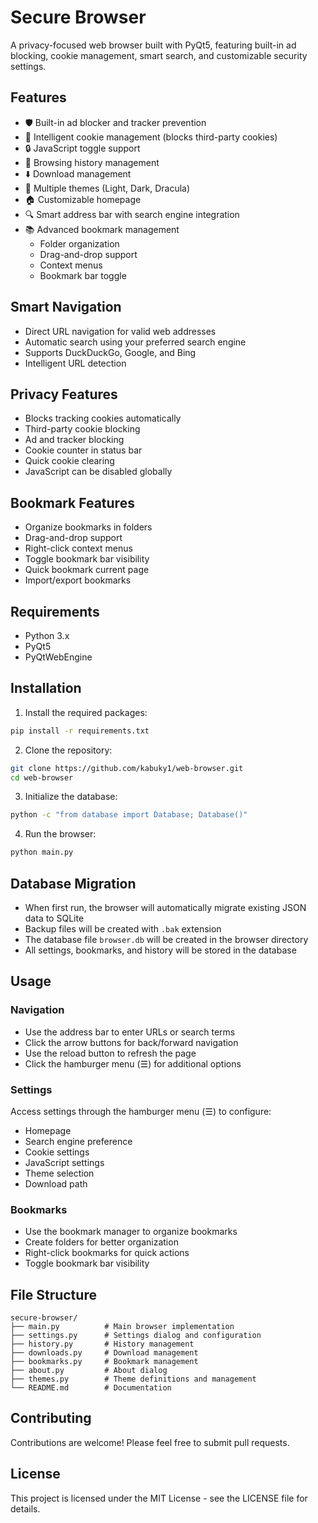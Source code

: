 # Secure Browser

A privacy-focused web browser built with PyQt5, featuring built-in ad blocking, cookie management, smart search, and customizable security settings.

## Features

- 🛡️ Built-in ad blocker and tracker prevention
- 🍪 Intelligent cookie management (blocks third-party cookies)
- 🔒 JavaScript toggle support
- 📜 Browsing history management
- ⬇️ Download management
- 🎨 Multiple themes (Light, Dark, Dracula)
- 🏠 Customizable homepage
- 🔍 Smart address bar with search engine integration
- 📚 Advanced bookmark management
  - Folder organization
  - Drag-and-drop support
  - Context menus
  - Bookmark bar toggle

## Smart Navigation

- Direct URL navigation for valid web addresses
- Automatic search using your preferred search engine
- Supports DuckDuckGo, Google, and Bing
- Intelligent URL detection

## Privacy Features

- Blocks tracking cookies automatically
- Third-party cookie blocking
- Ad and tracker blocking
- Cookie counter in status bar
- Quick cookie clearing
- JavaScript can be disabled globally

## Bookmark Features

- Organize bookmarks in folders
- Drag-and-drop support
- Right-click context menus
- Toggle bookmark bar visibility
- Quick bookmark current page
- Import/export bookmarks

## Requirements

- Python 3.x
- PyQt5
- PyQtWebEngine

## Installation

1. Install the required packages:
```bash
pip install -r requirements.txt
```

2. Clone the repository:
```bash
git clone https://github.com/kabuky1/web-browser.git
cd web-browser
```

3. Initialize the database:
```bash
python -c "from database import Database; Database()"
```

4. Run the browser:
```bash
python main.py
```

## Database Migration
- When first run, the browser will automatically migrate existing JSON data to SQLite
- Backup files will be created with `.bak` extension
- The database file `browser.db` will be created in the browser directory
- All settings, bookmarks, and history will be stored in the database

## Usage

### Navigation
- Use the address bar to enter URLs or search terms
- Click the arrow buttons for back/forward navigation
- Use the reload button to refresh the page
- Click the hamburger menu (☰) for additional options

### Settings
Access settings through the hamburger menu (☰) to configure:
- Homepage
- Search engine preference
- Cookie settings
- JavaScript settings
- Theme selection
- Download path

### Bookmarks
- Use the bookmark manager to organize bookmarks
- Create folders for better organization
- Right-click bookmarks for quick actions
- Toggle bookmark bar visibility

## File Structure
```
secure-browser/
├── main.py          # Main browser implementation
├── settings.py      # Settings dialog and configuration
├── history.py       # History management
├── downloads.py     # Download management
├── bookmarks.py     # Bookmark management
├── about.py         # About dialog
├── themes.py        # Theme definitions and management
└── README.md        # Documentation
```

## Contributing

Contributions are welcome! Please feel free to submit pull requests.

## License

This project is licensed under the MIT License - see the LICENSE file for details.